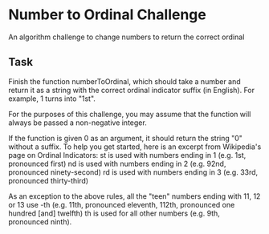 # Number to Ordinal Challenge
An algorithm challenge to change numbers to return the correct ordinal 
## Task
Finish the function numberToOrdinal, which should take a number and return it as a string with the correct ordinal indicator suffix (in English). For example, 1 turns into "1st".

For the purposes of this challenge, you may assume that the function will always be passed a non-negative integer.

If the function is given 0 as an argument, it should return the string "0" without a suffix. To help you get started, here is an excerpt from Wikipedia's page on Ordinal Indicators: st is used with numbers ending in 1 (e.g. 1st, pronounced first) nd is used with numbers ending in 2 (e.g. 92nd, pronounced ninety-second) rd is used with numbers ending in 3 (e.g. 33rd, pronounced thirty-third)

As an exception to the above rules, all the "teen" numbers ending with 11, 12 or 13 use -th (e.g. 11th, pronounced eleventh, 112th, pronounced one hundred [and] twelfth) th is used for all other numbers (e.g. 9th, pronounced ninth).
